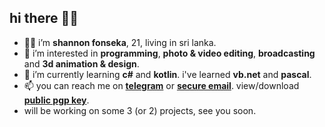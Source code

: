 ## hi there 👋🏼

- 👦🏻 i’m **shannon fonseka**, 21, living in sri lanka.
- 👀 i’m interested in **programming**, **photo & video editing**, **broadcasting** and **3d animation & design**.
- 🌱 i’m currently learning **c#** and **kotlin**. i've learned **vb.net** and **pascal**.
- 📫 you can reach me on **[telegram](https://t.me/shannonf0nseka)** or **[secure email](mailto:hello.shannonfonseka@proton.me)**. view/download **[public pgp key](https://raw.githubusercontent.com/shannonfonseka/shannonfonseka/main/pgp/keyblock1.txt)**.
- will be working on some 3 (or 2) projects, see you soon.
